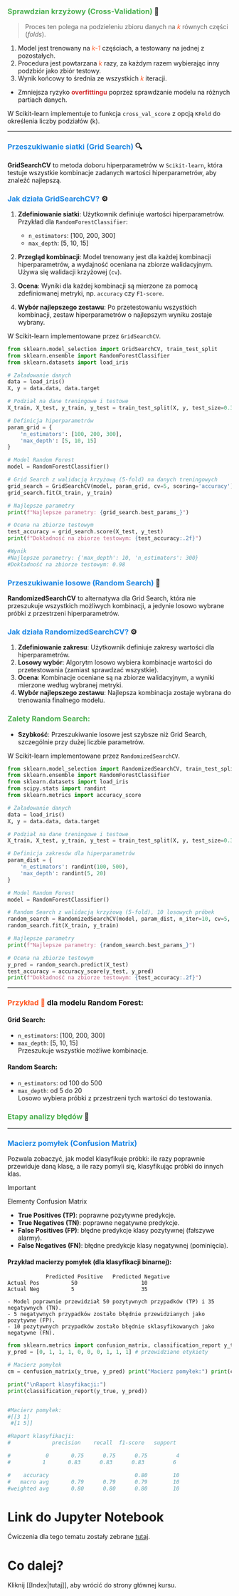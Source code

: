### <span style="color:#4caf50;">Sprawdzian krzyżowy (Cross-Validation)</span> 🔄
> Proces ten polega na podzieleniu zbioru danych na <span style="color:#ff5722;">*k*</span> równych części (*folds*).

1. Model jest trenowany na <span style="color:#ff5722;">*k-1*</span> częściach, a testowany na jednej z pozostałych.
2. Procedura jest powtarzana <span style="color:#ff5722;">*k*</span> razy, za każdym razem wybierając inny podzbiór jako zbiór testowy.
3. Wynik końcowy to średnia ze wszystkich <span style="color:#ff5722;">*k*</span> iteracji.

- Zmniejsza ryzyko <span style="color:#d32f2f;">**overfittingu**</span> poprzez sprawdzanie modelu na różnych partiach danych.

W Scikit-learn implementuje to funkcja `cross_val_score` z opcją `KFold` do określenia liczby podziałów (k).

---

### **<span style="color:#1e88e5;">Przeszukiwanie siatki (Grid Search)</span>** 🔍

**GridSearchCV** to metoda doboru hiperparametrów w `Scikit-learn`, która testuje wszystkie kombinacje zadanych wartości hiperparametrów, aby znaleźć najlepszą.

### <span style="color:#1e88e5;">Jak działa GridSearchCV?</span> ⚙️
1. **Zdefiniowanie siatki**: Użytkownik definiuje wartości hiperparametrów. Przykład dla `RandomForestClassifier`:
   - `n_estimators`: [100, 200, 300]
   - `max_depth`: [5, 10, 15]
   
2. **Przegląd kombinacji**: Model trenowany jest dla każdej kombinacji hiperparametrów, a wydajność oceniana na zbiorze walidacyjnym. Używa się walidacji krzyżowej (`cv`).

3. **Ocena**: Wyniki dla każdej kombinacji są mierzone za pomocą zdefiniowanej metryki, np. `accuracy` czy `F1-score`.

4. **Wybór najlepszego zestawu**: Po przetestowaniu wszystkich kombinacji, zestaw hiperparametrów o najlepszym wyniku zostaje wybrany.

W Scikit-learn implementowane przez `GridSearchCV`.

```python
from sklearn.model_selection import GridSearchCV, train_test_split
from sklearn.ensemble import RandomForestClassifier
from sklearn.datasets import load_iris

# Załadowanie danych
data = load_iris()
X, y = data.data, data.target

# Podział na dane treningowe i testowe
X_train, X_test, y_train, y_test = train_test_split(X, y, test_size=0.3, random_state=42)

# Definicja hiperparametrów
param_grid = {
    'n_estimators': [100, 200, 300],
    'max_depth': [5, 10, 15]
}

# Model Random Forest
model = RandomForestClassifier()

# Grid Search z walidacją krzyżową (5-fold) na danych treningowych
grid_search = GridSearchCV(model, param_grid, cv=5, scoring='accuracy')
grid_search.fit(X_train, y_train)

# Najlepsze parametry
print(f"Najlepsze parametry: {grid_search.best_params_}")

# Ocena na zbiorze testowym
test_accuracy = grid_search.score(X_test, y_test)
print(f"Dokładność na zbiorze testowym: {test_accuracy:.2f}")

#Wynik
#Najlepsze parametry: {'max_depth': 10, 'n_estimators': 300}
#Dokładność na zbiorze testowym: 0.98

```
### <span style="color:#1e88e5;">Przeszukiwanie losowe (Random Search)</span> 🎲

**RandomizedSearchCV** to alternatywa dla Grid Search, która nie przeszukuje wszystkich możliwych kombinacji, a jedynie losowo wybrane próbki z przestrzeni hiperparametrów.

### <span style="color:#1e88e5;">Jak działa RandomizedSearchCV?</span> ⚙️
1. **Zdefiniowanie zakresu**: Użytkownik definiuje zakresy wartości dla hiperparametrów.
2. **Losowy wybór**: Algorytm losowo wybiera kombinacje wartości do przetestowania (zamiast sprawdzać wszystkie).
3. **Ocena**: Kombinacje oceniane są na zbiorze walidacyjnym, a wyniki mierzone według wybranej metryki.
4. **Wybór najlepszego zestawu**: Najlepsza kombinacja zostaje wybrana do trenowania finalnego modelu.

### <span style="color:#4caf50;">Zalety Random Search:</span>
- **Szybkość**: Przeszukiwanie losowe jest szybsze niż Grid Search, szczególnie przy dużej liczbie parametrów.

W Scikit-learn implementowane przez `RandomizedSearchCV`.

```python
from sklearn.model_selection import RandomizedSearchCV, train_test_split
from sklearn.ensemble import RandomForestClassifier
from sklearn.datasets import load_iris
from scipy.stats import randint
from sklearn.metrics import accuracy_score

# Załadowanie danych
data = load_iris()
X, y = data.data, data.target

# Podział na dane treningowe i testowe
X_train, X_test, y_train, y_test = train_test_split(X, y, test_size=0.3, random_state=42)

# Definicja zakresów dla hiperparametrów
param_dist = {
    'n_estimators': randint(100, 500),
    'max_depth': randint(5, 20)
}

# Model Random Forest
model = RandomForestClassifier()

# Random Search z walidacją krzyżową (5-fold), 10 losowych próbek
random_search = RandomizedSearchCV(model, param_dist, n_iter=10, cv=5, scoring='accuracy', random_state=42)
random_search.fit(X_train, y_train)

# Najlepsze parametry
print(f"Najlepsze parametry: {random_search.best_params_}")

# Ocena na zbiorze testowym
y_pred = random_search.predict(X_test)
test_accuracy = accuracy_score(y_test, y_pred)
print(f"Dokładność na zbiorze testowym: {test_accuracy:.2f}")

```
---

### <span style="color:#ff5722;">Przykład 🎯</span> dla modelu Random Forest:
#### Grid Search:
- `n_estimators`: [100, 200, 300]
- `max_depth`: [5, 10, 15]  
Przeszukuje wszystkie możliwe kombinacje.

#### Random Search:
- `n_estimators`: od 100 do 500
- `max_depth`: od 5 do 20  
Losowo wybiera próbki z przestrzeni tych wartości do testowania.

### <span style="color:#4caf50;">Etapy analizy błędów</span> 🧠

---

### <span style="color:#1e88e5;"> Macierz pomyłek (Confusion Matrix)</span> 

 Pozwala zobaczyć, jak model klasyfikuje próbki: ile razy poprawnie przewiduje daną klasę, a ile razy pomyli się, klasyfikując próbki do innych klas.
 
>[!important]
> Elementy Confusion Matrix
>- **True Positives (TP)**: poprawne pozytywne predykcje.
>- **True Negatives (TN)**: poprawne negatywne predykcje.
>- **False Positives (FP)**: błędne predykcje klasy pozytywnej (fałszywe alarmy).
>- **False Negatives (FN)**: błędne predykcje klasy negatywnej (pominięcia).

#### Przykład macierzy pomyłek (dla klasyfikacji binarnej):
```
            Predicted Positive   Predicted Negative
Actual Pos          50                    10
Actual Neg          5                     35

- Model poprawnie przewidział 50 pozytywnych przypadków (TP) i 35 negatywnych (TN).
- 5 negatywnych przypadków zostało błędnie przewidzianych jako pozytywne (FP).
- 10 pozytywnych przypadków zostało błędnie sklasyfikowanych jako negatywne (FN).
```

```python
from sklearn.metrics import confusion_matrix, classification_report y_true = [0, 0, 1, 1, 0, 1, 0, 1, 1, 1] # rzeczywiste etykiety 
y_pred = [0, 1, 1, 1, 0, 0, 0, 1, 1, 1] # przewidziane etykiety 

# Macierz pomyłek 
cm = confusion_matrix(y_true, y_pred) print("Macierz pomyłek:") print(cm) 

print("\nRaport klasyfikacji:") 
print(classification_report(y_true, y_pred))


#Macierz pomyłek:
#[[3 1]
 #[1 5]]

#Raport klasyfikacji:
#             precision    recall  f1-score   support

#           0       0.75      0.75      0.75         4
#          1       0.83      0.83      0.83         6

#    accuracy                           0.80        10
#   macro avg       0.79      0.79      0.79        10
#weighted avg       0.80      0.80      0.80        10

```

# Link do Jupyter Notebook

Ćwiczenia dla tego tematu zostały zebrane [tutaj](https://github.com/KoloNaukowe-RAI/Kurs-Machine-Learning/blob/main/Tasks/Tasks08_Metryki_Oceny_Modelu.ipynb).
# Co dalej?

Kliknij [[Index|tutaj]], aby wrócić do strony głównej kursu.

